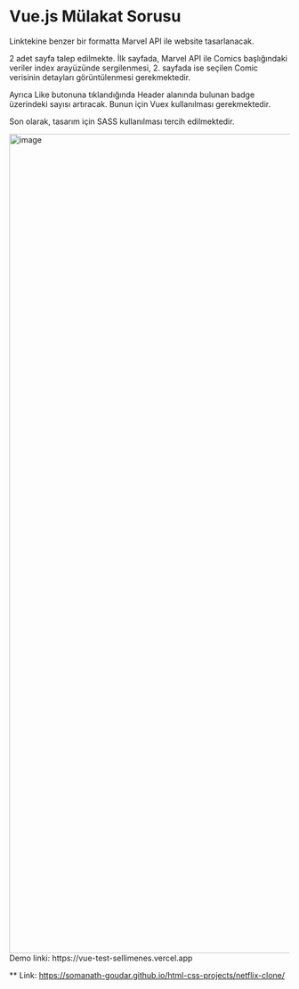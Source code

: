 
# Vue.js Mülakat Sorusu

Linktekine benzer bir formatta Marvel API ile website tasarlanacak.

2 adet sayfa talep edilmekte. İlk sayfada, Marvel API ile Comics başlığındaki veriler index arayüzünde sergilenmesi, 2. sayfada ise seçilen Comic verisinin detayları görüntülenmesi gerekmektedir.

Ayrıca Like butonuna tıklandığında Header alanında bulunan badge üzerindeki sayısı artıracak. Bunun için Vuex kullanılması gerekmektedir.

Son olarak, tasarım için SASS kullanılması tercih edilmektedir.

<img width="1470" alt="image" src="https://github.com/sellimenes/vueTest/assets/23125375/7adb8a71-b7c0-4b59-b588-b5d66f98d9e6">
Demo linki: https://vue-test-sellimenes.vercel.app



** Link: https://somanath-goudar.github.io/html-css-projects/netflix-clone/

